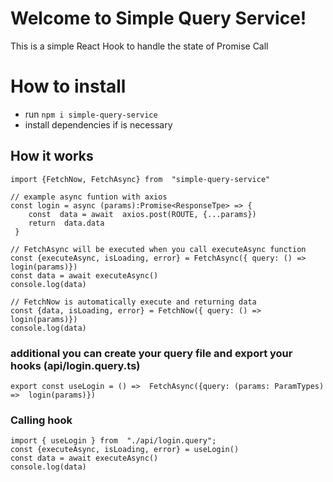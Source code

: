 # Welcome to Simple Query Service!

This is a simple React Hook to handle the state of Promise Call

# How to install
- run `npm i simple-query-service`
- install dependencies if is necessary
## How it works

    import {FetchNow, FetchAsync} from  "simple-query-service"
    
    // example async funtion with axios
    const login = async (params):Promise<ResponseTpe> => {
	    const  data = await  axios.post(ROUTE, {...params})
	    return  data.data
	 }
	 
    // FetchAsync will be executed when you call executeAsync function
    const {executeAsync, isLoading, error} = FetchAsync({ query: () =>  login(params)})
	const data = await executeAsync()
	console.log(data)
	
	// FetchNow is automatically execute and returning data
	const {data, isLoading, error} = FetchNow({ query: () =>  login(params)})
	console.log(data)

### additional you can create your query file and export your hooks  (api/login.query.ts)
	export const useLogin = () =>  FetchAsync({query: (params: ParamTypes) =>  login(params)})
	
###  Calling hook	
	import { useLogin } from  "./api/login.query";
	const {executeAsync, isLoading, error} = useLogin()
	const data = await executeAsync()
	console.log(data)
